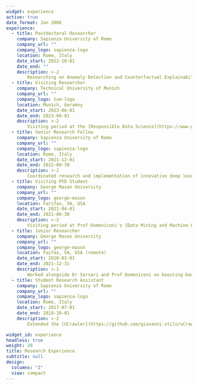 ```yaml
---
widget: experience
active: true
date_format: Jan 2006
experience:
  - title: Postdoctoral Researcher
    company: Sapienza University of Rome
    company_url: ""
    company_logo: sapienza-logo
    location: Rome, Italy
    date_start: 2022-10-01
    date_end: ""
    description: >-2
        Researching on Anomaly Detection and Counterfactual Explainability. I actively participate in e-health and anomaly detection interdisciplinary projects.
  - title: Visiting Researcher
    company: Technical University of Munich
    company_url: ""
    company_logo: tum-logo
    location: Munich, Geramny
    date_start: 2023-06-01
    date_end: 2023-09-01
    description: >-2
        Visiting period at the [Responsible Data Science](https://www.gov.sot.tum.de/rds/overview/) research group with head Prof Kasneci, School of Social Sciences and Technology. Research on explainability in dynamic data landscapes and graph learning.
  - title: Senior Research Fellow
    company: Sapienza University of Rome
    company_url: ""
    company_logo: sapienza-logo
    location: Rome, Italy
    date_start: 2021-12-01
    date_end: 2022-09-30
    description: >-2
        Coordinated research and implementation of innovative deep learning algorithms to predict anomalous events in patient behavioural time series.
  - title: Visiting PhD Student
    company: George Mason University
    company_url: ""
    company_logo: george-mason
    location: Farifax, VA, USA
    date_start: 2021-04-01
    date_end: 2021-06-30
    description: >-2
        Visiting period at Prof Domeniconi's [Data Mining and Machine Learning](https://cs.gmu.edu/~dmml/) lab. I worked on deep learning applications and anomaly detection in e-learning and learning analytics.
  - title: Junior Researcher
    company: George Mason University
    company_url: ""
    company_logo: george-mason
    location: Faifax, VA, USA (remote)
    date_start: 2020-03-01
    date_end: 2021-12-31
    description: >-2
        Worked alongside Dr Sarvari and Prof Domeniconi on boosting-based anomaly detection models.
  - title: Student Research Assistant
    company: Sapienza University of Rome
    company_url: ""
    company_logo: sapienza-logo
    location: Rome, Italy
    date_start: 2017-07-01
    date_end: 2018-10-01
    description: >-2
        Extended the [UCrawler](https://github.com/giovanni-stilo/uCrawler-Core) framework for crawling and scraping content of research articles and citation graphs on DBLP and SemanticScholar. During this period, I also completed my master's thesis.

widget_id: experience
headless: true
weight: 20
title: Research Experience
subtitle: null
design:
  columns: "2"
  view: compact
---
```

